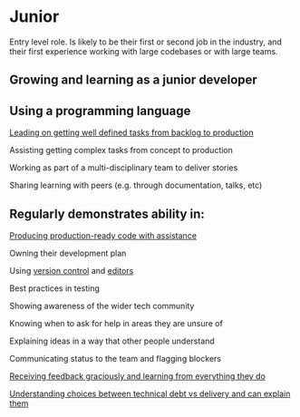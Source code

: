 
# Junior


Entry level role.  Is likely to be their first or second job in the industry, and their first experience working with large codebases or with large teams.

## Growing and learning as a junior developer

## Using a programming language

[Leading on getting well defined tasks from backlog to production](/career-path/competencies/leading-on-stories.md)

Assisting getting complex tasks from concept to production

Working as part of a multi-disciplinary team to deliver stories

Sharing learning with peers (e.g. through documentation, talks, etc)



## Regularly demonstrates ability in:

[Producing production-ready code with assistance](/career-path/competencies/producing-production-ready-code-with-assistance.md)

Owning their development plan

Using [version control](/guides/version-control.md) and [editors](/guides/editors.md)

Best practices in testing

Showing awareness of the wider tech community

Knowing when to ask for help in areas they are unsure of

Explaining ideas in a way that other people understand

Communicating status to the team and flagging blockers

[Receiving feedback graciously and learning from everything they do](/guides/giving-and-receiving-feedback.md)

[Understanding choices between technical debt vs delivery and can explain them](/guides/technical-debt-tradeoffs.md)



